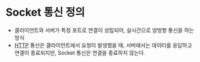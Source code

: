 # Socket 통신 정의

- 클라이언트와 서버가 특정 포트로 연결이 성립되어, 실시간으로 양방향 통신을 하는 방식
- [HTTP](/http/definition.md) 통신은 클라이언트에서 요청이 발생했을 때, 서버에서는 데이터를 응답하고 연결이 종료되지만, Socket 통신은 연결을 종료하지 않는다. 
